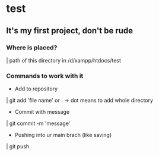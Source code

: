 # test
## It's my first project, don't be rude

### Where is placed?

| path of this directory in /d/xampp/htdocs/test

### Commands to work with it

* Add to repository 

| git add 'file name' or . -> dot means to add whole directory

* Commit with message

| git commit -m 'message'

* Pushing into ur main brach (like saving)

| git push


